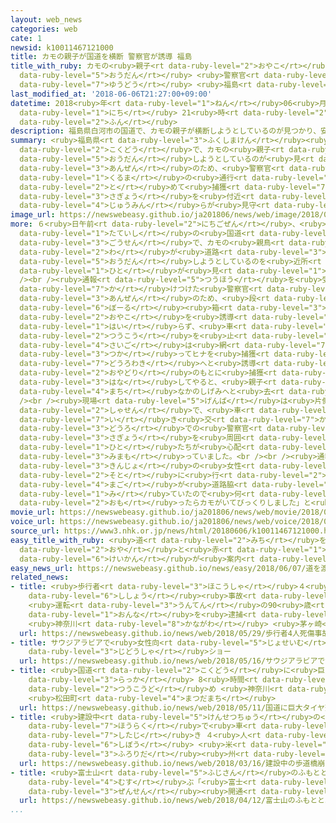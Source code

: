```yaml
---
layout: web_news
categories: web
cate: 1
newsid: k10011467121000
title: カモの親子が国道を横断 警察官が誘導 福島
title_with_ruby: カモの<ruby>親子<rt data-ruby-level="2">おやこ</rt></ruby>が<ruby>国道<rt data-ruby-level="2">こくどう</rt></ruby>を<ruby>横断<rt
  data-ruby-level="5">おうだん</rt></ruby> <ruby>警察官<rt data-ruby-level="6">けいさつかん</rt></ruby>が<ruby>誘導<rt
  data-ruby-level="7">ゆうどう</rt></ruby> <ruby>福島<rt data-ruby-level="3">ふくしま</rt></ruby>
last_modified_at: '2018-06-06T21:27:00+09:00'
datetime: 2018<ruby>年<rt data-ruby-level="1">ねん</rt></ruby>06<ruby>月<rt data-ruby-level="1">がつ</rt></ruby>06<ruby>日<rt
  data-ruby-level="1">にち</rt></ruby> 21<ruby>時<rt data-ruby-level="2">じ</rt></ruby>27<ruby>分<rt
  data-ruby-level="2">ふん</rt></ruby>
description: 福島県白河市の国道で、カモの親子が横断しようとしているのが見つかり、安全のため、警察官が車の通行を止めて捕獲しようとする作業を付近の住民らが見守りました。
summary: <ruby>福島県<rt data-ruby-level="3">ふくしまけん</rt></ruby><ruby>白河市<rt data-ruby-level="5">しらかわし</rt></ruby>の<ruby>国道<rt
  data-ruby-level="2">こくどう</rt></ruby>で、カモの<ruby>親子<rt data-ruby-level="2">おやこ</rt></ruby>が<ruby>横断<rt
  data-ruby-level="5">おうだん</rt></ruby>しようとしているのが<ruby>見<rt data-ruby-level="1">み</rt></ruby>つかり、<ruby>安全<rt
  data-ruby-level="3">あんぜん</rt></ruby>のため、<ruby>警察官<rt data-ruby-level="6">けいさつかん</rt></ruby>が<ruby>車<rt
  data-ruby-level="1">くるま</rt></ruby>の<ruby>通行<rt data-ruby-level="2">つうこう</rt></ruby>を<ruby>止<rt
  data-ruby-level="2">と</rt></ruby>めて<ruby>捕獲<rt data-ruby-level="7">ほかく</rt></ruby>しようとする<ruby>作業<rt
  data-ruby-level="3">さぎょう</rt></ruby>を<ruby>付近<rt data-ruby-level="4">ふきん</rt></ruby>の<ruby>住民<rt
  data-ruby-level="4">じゅうみん</rt></ruby>らが<ruby>見守<rt data-ruby-level="3">みまも</rt></ruby>りました。
image_url: https://newswebeasy.github.io/ja201806/news/web/image/2018/06/06/K10011467121_1806062121_1806062127_01_03.jpg
more: ６<ruby>日午前<rt data-ruby-level="2">にちごぜん</rt></ruby>、<ruby>白河市<rt data-ruby-level="5">しらかわし</rt></ruby><ruby>立石<rt
  data-ruby-level="1">たていし</rt></ruby>の<ruby>国道<rt data-ruby-level="2">こくどう</rt></ruby>２８９<ruby>号線<rt
  data-ruby-level="3">ごうせん</rt></ruby>で、カモの<ruby>親鳥<rt data-ruby-level="2">おやどり</rt></ruby>とヒナ８<ruby>羽<rt
  data-ruby-level="2">わ</rt></ruby>が<ruby>道路<rt data-ruby-level="3">どうろ</rt></ruby>を<ruby>横断<rt
  data-ruby-level="5">おうだん</rt></ruby>しようとしているのを<ruby>近所<rt data-ruby-level="3">きんじょ</rt></ruby>の<ruby>人<rt
  data-ruby-level="1">ひと</rt></ruby>が<ruby>見<rt data-ruby-level="1">み</rt></ruby>つけました。<br
  /><br /><ruby>通報<rt data-ruby-level="5">つうほう</rt></ruby>を<ruby>受<rt data-ruby-level="3">う</rt></ruby>けて<ruby>駆<rt
  data-ruby-level="7">か</rt></ruby>けつけた<ruby>警察官<rt data-ruby-level="6">けいさつかん</rt></ruby>が<ruby>安全<rt
  data-ruby-level="3">あんぜん</rt></ruby>のため、<ruby>段<rt data-ruby-level="6">だん</rt></ruby><ruby>ボール<rt
  data-ruby-level="6">ぼーる</rt></ruby><ruby>箱<rt data-ruby-level="3">ばこ</rt></ruby>へ<ruby>親子<rt
  data-ruby-level="2">おやこ</rt></ruby>を<ruby>誘導<rt data-ruby-level="7">ゆうどう</rt></ruby>しようとしますが<ruby>入<rt
  data-ruby-level="1">はい</rt></ruby>らず、<ruby>車<rt data-ruby-level="1">くるま</rt></ruby>の<ruby>通行<rt
  data-ruby-level="2">つうこう</rt></ruby>を<ruby>止<rt data-ruby-level="2">と</rt></ruby>め、<ruby>最後<rt
  data-ruby-level="4">さいご</rt></ruby>は<ruby>網<rt data-ruby-level="7">あみ</rt></ruby>を<ruby>使<rt
  data-ruby-level="3">つか</rt></ruby>ってヒナを<ruby>捕獲<rt data-ruby-level="7">ほかく</rt></ruby>していきました。そして、<ruby>道路脇<rt
  data-ruby-level="7">どうろわき</rt></ruby>へと<ruby>誘導<rt data-ruby-level="7">ゆうどう</rt></ruby>した<ruby>親鳥<rt
  data-ruby-level="2">おやどり</rt></ruby>のもとに<ruby>捕獲<rt data-ruby-level="7">ほかく</rt></ruby>したヒナを<ruby>放<rt
  data-ruby-level="3">はな</rt></ruby>してやると、<ruby>親子<rt data-ruby-level="2">おやこ</rt></ruby>は<ruby>街<rt
  data-ruby-level="4">まち</rt></ruby>なかのしげみへと<ruby>去<rt data-ruby-level="3">さ</rt></ruby>っていきました。<br
  /><br /><ruby>現場<rt data-ruby-level="5">げんば</rt></ruby>は<ruby>片側<rt data-ruby-level="6">かたがわ</rt></ruby>２<ruby>車線<rt
  data-ruby-level="2">しゃせん</rt></ruby>で、<ruby>車<rt data-ruby-level="1">くるま</rt></ruby>の<ruby>行<rt
  data-ruby-level="7">い</rt></ruby>き<ruby>交<rt data-ruby-level="7">か</rt></ruby>う<ruby>道路<rt
  data-ruby-level="3">どうろ</rt></ruby>での<ruby>警察官<rt data-ruby-level="6">けいさつかん</rt></ruby>の<ruby>作業<rt
  data-ruby-level="3">さぎょう</rt></ruby>を<ruby>周囲<rt data-ruby-level="4">しゅうい</rt></ruby>の<ruby>人<rt
  data-ruby-level="1">ひと</rt></ruby>たちが<ruby>心配<rt data-ruby-level="3">しんぱい</rt></ruby>そうに<ruby>見守<rt
  data-ruby-level="3">みまも</rt></ruby>っていました。<br /><br /><ruby>通報<rt data-ruby-level="5">つうほう</rt></ruby>した<ruby>近所<rt
  data-ruby-level="3">きんじょ</rt></ruby>の<ruby>女性<rt data-ruby-level="5">じょせい</rt></ruby>は「<ruby>外<rt
  data-ruby-level="2">そと</rt></ruby>に<ruby>行<rt data-ruby-level="2">い</rt></ruby>ったら、<ruby>孫<rt
  data-ruby-level="4">まご</rt></ruby>が<ruby>道路脇<rt data-ruby-level="7">どうろわき</rt></ruby>でしゃがんで<ruby>見<rt
  data-ruby-level="1">み</rt></ruby>ていたので<ruby>何<rt data-ruby-level="2">なに</rt></ruby>かなと<ruby>思<rt
  data-ruby-level="2">おも</rt></ruby>ったらカモがいてびっくりしました」と<ruby>話<rt data-ruby-level="2">はな</rt></ruby>していました。
movie_url: https://newswebeasy.github.io/ja201806/news/web/movie/2018/06/06/k10011467121_201806062121_201806062121.mp4
voice_url: https://newswebeasy.github.io/ja201806/news/web/voice/2018/06/06/k10011467121_201806062121_201806062121.mp3
source_url: https://www3.nhk.or.jp/news/html/20180606/k10011467121000.html
easy_title_with_ruby: <ruby>道<rt data-ruby-level="2">みち</rt></ruby>を<ruby>渡<rt data-ruby-level="7">わた</rt></ruby>ろうとしたカモの<ruby>親<rt
  data-ruby-level="2">おや</rt></ruby>と<ruby>赤<rt data-ruby-level="1">あか</rt></ruby>ちゃんを<ruby>警官<rt
  data-ruby-level="6">けいかん</rt></ruby>が<ruby>案内<rt data-ruby-level="4">あんない</rt></ruby>する
easy_news_url: https://newswebeasy.github.io/news/easy/2018/06/07/道を渡ろうとしたカモの親と赤ちゃんを警官が案内する
related_news:
- title: <ruby>歩行者<rt data-ruby-level="3">ほこうしゃ</rt></ruby>４<ruby>人<rt data-ruby-level="1">にん</rt></ruby><ruby>死傷<rt
    data-ruby-level="6">ししょう</rt></ruby><ruby>事故<rt data-ruby-level="5">じこ</rt></ruby>
    <ruby>運転<rt data-ruby-level="3">うんてん</rt></ruby>の90<ruby>歳<rt data-ruby-level="7">さい</rt></ruby><ruby>女<rt
    data-ruby-level="1">おんな</rt></ruby>を<ruby>逮捕<rt data-ruby-level="7">たいほ</rt></ruby>
    <ruby>神奈川<rt data-ruby-level="8">かながわ</rt></ruby> <ruby>茅ヶ崎<rt data-ruby-level="8">ちがさき</rt></ruby>
  url: https://newswebeasy.github.io/news/web/2018/05/29/歩行者4人死傷事故-運転の90歳女を逮捕-神奈川-茅ヶ崎
- title: サウジアラビアで<ruby>女性向<rt data-ruby-level="5">じょせいむ</rt></ruby>けの<ruby>自動車<rt
    data-ruby-level="3">じどうしゃ</rt></ruby>ショー
  url: https://newswebeasy.github.io/news/web/2018/05/16/サウジアラビアで女性向けの自動車ショー
- title: <ruby>国道<rt data-ruby-level="2">こくどう</rt></ruby>に<ruby>巨大<rt data-ruby-level="7">きょだい</rt></ruby>タイヤ<ruby>落下<rt
    data-ruby-level="3">らっか</rt></ruby> 8<ruby>時間<rt data-ruby-level="2">じかん</rt></ruby><ruby>通行止<rt
    data-ruby-level="2">つうこうど</rt></ruby>め <ruby>神奈川<rt data-ruby-level="8">かながわ</rt></ruby>
    <ruby>松田町<rt data-ruby-level="4">まつだまち</rt></ruby>
  url: https://newswebeasy.github.io/news/web/2018/05/11/国道に巨大タイヤ落下-8時間通行止め-神奈川-松田町
- title: <ruby>建設中<rt data-ruby-level="5">けんせつちゅう</rt></ruby>の<ruby>歩道橋<rt data-ruby-level="3">ほどうきょう</rt></ruby><ruby>崩落<rt
    data-ruby-level="7">ほうらく</rt></ruby>で<ruby>車<rt data-ruby-level="1">くるま</rt></ruby>が<ruby>下敷<rt
    data-ruby-level="7">したじ</rt></ruby>き ４<ruby>人<rt data-ruby-level="1">にん</rt></ruby><ruby>死亡<rt
    data-ruby-level="6">しぼう</rt></ruby> <ruby>米<rt data-ruby-level="3">べい</rt></ruby><ruby>フロリダ<rt
    data-ruby-level="3">ふろりだ</rt></ruby><ruby>州<rt data-ruby-level="3">しゅう</rt></ruby>
  url: https://newswebeasy.github.io/news/web/2018/03/16/建設中の歩道橋崩落で車が下敷き-4人死亡-米フロリダ州
- title: <ruby>富士山<rt data-ruby-level="5">ふじさん</rt></ruby>のふもとと５<ruby>合目<rt data-ruby-level="2">ごうめ</rt></ruby><ruby>結<rt
    data-ruby-level="4">むす</rt></ruby>ぶ「<ruby>富士<rt data-ruby-level="5">ふじ</rt></ruby>スバルライン」<ruby>全線<rt
    data-ruby-level="3">ぜんせん</rt></ruby><ruby>開通<rt data-ruby-level="3">かいつう</rt></ruby>
  url: https://newswebeasy.github.io/news/web/2018/04/12/富士山のふもとと5合目結ぶ富士スバルライン全線開通
...
```

